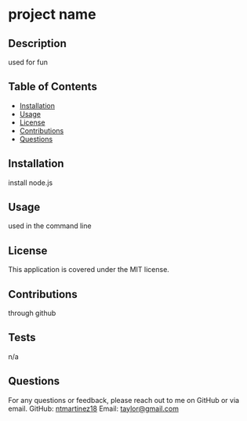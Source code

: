 
# project name

## Description
used for fun

## Table of Contents
- [Installation](#installation)
- [Usage](#usage)
- [License](#license)
- [Contributions](#contributions)
- [Questions](#questions)


## Installation
install node.js

## Usage
used in the command line

## License
This application is covered under the MIT license.

## Contributions
through github

## Tests
n/a

## Questions
For any questions or feedback, please reach out to me on GitHub or via email.
GitHub: [ntmartinez18](https://github.com/ntmartinez18)
Email: taylor@gmail.com
